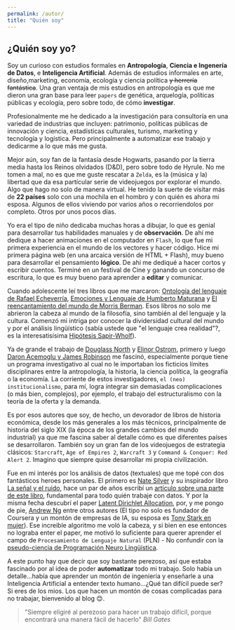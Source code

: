 ```yaml
---
permalink: /autor/
title: "Quién soy"
---
```




## ¿Quién soy yo?

Soy un curioso con estudios formales en **Antropología**, **Ciencia e Ingenería de Datos**, e **Inteligencia Artificial**. Además de estudios informales en arte, diseño,marketing, economía, ecología y ciencia política ~~y herrería fantástica~~. Una gran ventaja de mis estudios en antropología es que me dieron una gran base para leer `papers` de genética, arquelogía, políticas públicas y ecología, pero sobre todo, de cómo **investigar**.

Profesionalmente me he dedicado a la investigación para consultoría en una variedad de industrias que incluyen: patrimonio, políticas públicas de innovación y ciencia, estadísticas culturales, turismo, marketing y tecnología y logística. Pero principalmente a automatizar ese trabajo y dedicarme a lo que más me gusta.

Mejor aún, soy fan de la fantasía desde Hogwarts, pasando por la tierra media hasta los Reinos olvidados (D&D), pero sobre todo de Hyrule. No me tomen a mal, no es que me guste rescatar a `Zelda`, es la (música y la) libertad que da esa partícular serie de videojuegos por explorar el mundo. Algo que hago no solo de manera virtual. He tenido la suerte de visitar más de **22 países** solo con una mochila en el hombro y con quién es ahora mi esposa. Algunos de ellos viviendo por varios años o recorriendolos por completo. Otros por unos pocos días.

Yo era el tipo de niño dedicaba muchas horas a dibujar, lo que es genial para desarrollar tus habilidades manuales y de **observación**. De ahí me dedique a hacer animaciones en el computador en `Flash`, lo que fue mi primera experiencia en el mundo de los vectores y hacer código. Hice mi primera página web (en una arcaica versión de HTML + Flash), muy bueno para desarrollar el pensamiento **lógico**. De ahí me dediqué a hacer cortos y escribir cuentos. Terminé en un festival de Cine y ganando un concurso de escritura, lo que es muy bueno para aprender a **editar** y comunicar.

Cuando adolescente leí tres libros que me marcaron: [Ontología del lenguaje de Rafael Echeverría](https://www.uchile.cl/documentos/ontologia-del-lenguaje-echeverria-pdf_90752_0_5938.pdf), [Emociones y Lenguaje de Humberto Maturana](https://www.google.com/search?q=emociones+y+lenguaje+maturana&rlz=1C1CHBF_en-GBAU938AU938&sxsrf=ALiCzsYqyXBfqV7TrohQBm2krZHvzNN_Dg%3A1667293793037&ei=YeJgY-jzAdvXz7sPlJq28AM&oq=emociones+y+lenguaje+ma&gs_lp=Egxnd3Mtd2l6LXNlcnC4AQP4AQEqAggBMggQLhiABBjLATIGEAAYFhgeMgYQABgWGB4yBhAAGBYYHjIGEAAYFhgeMgYQABgWGB4yBhAAGBYYHjIGEAAYFhgeMgYQABgWGB4yBRAAGIYDwgIKEAAYRxjWBBiwA8ICCBAAGIAEGMsBkAYISPIWUGZYxwZwAXgByAEAkAEAmAG4AaAB-wOqAQMwLjPiAwQgQRgA4gMEIEYYAIgGAQ&sclient=gws-wiz-serp&si=AC1wQDBMUUtGwa-ejEr0B5VqDiG2hp1cG7LE08-pfl5YM6B5FfmUCFD0RzdBGUVF1RUGg_E2KST284VAsH1K7ZRZKI5F0pKGW99xANQvhdF1BdIl5sk-CgQ3n2BACX-M31qNO8cW9Gpd6dyt1AtaLOfFo6GQk0pt5w%3D%3D&ictx=1&ved=2ahUKEwjYsb-10Yz7AhWR73MBHWbUBzgQnZMFKAZ6BAhhEBo) y [El reencantamiento del mundo de Morris Berman](https://www.google.com.au/books/edition/El_reencantamiento_del_mundo/11uEzgEACAAJ?hl=en). Esos libros no solo me abrieron la cabeza al mundo de la filosofía, sino también al del lenguaje y la cultura. Comenzó mi intriga por conocer la dividersidad cultural del mundo y por el análisis lingüístico (sabía ustede que "el lenguaje crea realidad"?, es la interesatisísima [Hipótesis Sapir-Wholf](https://es.wikipedia.org/wiki/Hip%C3%B3tesis_de_Sapir-Whorf)).

Ya de grande el trabajo de [Douglass North](https://es.wikipedia.org/wiki/Douglass_North) y [Elinor Ostrom](https://es.wikipedia.org/wiki/Elinor_Ostrom), primero y luego [Daron Acemoglu y James Robinson](https://es.wikipedia.org/wiki/Por_qu%C3%A9_fracasan_los_pa%C3%ADses) me fascinó, especialmente porque tiene un programa investigativo al cual no le importaban los ficticios límites disciplinares entre la antropología, la historia, la ciencia política, la geografía o la economía. La corriente de estos investigadores, `el (neo) institucionalismo`, para mí, logra integrar sin demasiadas complicaciones (o más bien, complejos), por ejemplo, el trabajo del estructuralismo con la teoría de la oferta y la demanda.

Es por esos autores que soy, de hecho, un devorador de libros de historia económica, desde los más generales a los más técnicos, principalmente de historia del siglo XIX (la época de los grandes cambios del mundo industrial) ya que me fascina saber al detalle cómo es que diferentes países se desarrollaron. También soy un gran fan de los videojuegos de estrategia clásicos: `Starcraft`, `Age of Empires 2`, `Warcraft 3` y `Command & Conquer: Red Alert 2`. Imagino que siempre quise desarrollar mi propia civilización.

Fue en mi interés por los análisis de datos (textuales) que me topé con dos fantásticos heroes personales. El primero es [Nate Silver](https://es.wikipedia.org/wiki/Nate_Silver) y su inspirador libro [La señal y el ruido](https://www.google.com.au/books/edition/La_se%C3%B1al_y_el_ruido_c%C3%B3mo_navegar_por_l/62jeoAEACAAJ?hl=en), hace un par de años escribí un [artículo sobre una parte de este libro](https://que-es-cultura.blogspot.com/2015/08/eres-un-zorro-o-un-puercoespin.html), fundamental para todo quién trabaje con datos. Y por la misma fecha descubrí el paper [Latent Dirichlet Allocation](https://www.jmlr.org/papers/volume3/blei03a/blei03a.pdf), por, y me pongo de pie, [Andrew Ng](https://es.wikipedia.org/wiki/Andrew_Ng) entre otros autores (El tipo no solo es fundador de Coursera y un montón de empresas de IA, su esposa es [Tony Stark en mujer](https://es.wikipedia.org/wiki/Carol_E._Reiley)). Ese increible algoritmo me voló la cabeza, y si bien en ese entonces no lograba enter el paper, me motivó lo suficiente para querer aprender el campo de `Procesamiento de Lenguaje Natural` (PLN) - No confundir con la [pseudo-ciencia de Programación Neuro Lingüística](https://varyingweion.blogspot.com/2015/07/refutando-la-programacion.html). 

A este punto hay que decir que soy bastante perezoso, así que estaba fascinado por al idea de poder **automatizar** todo mi trabajo. Solo había un detalle...había que aprender un montón de ingeniería y enseñarle a una Inteligencia Artificial a entender texto humano...¿Qué tan difícil puede ser? Si eres de los mios. Los que hacen un montón de cosas complicadas para no trabajar, bienvenido al blog 😊.


> "Siempre eligiré al perezoso para hacer un trabajo difícil, porque encontrará una manera fácil de hacerlo"
> <cite>Bill Gates</cite>



